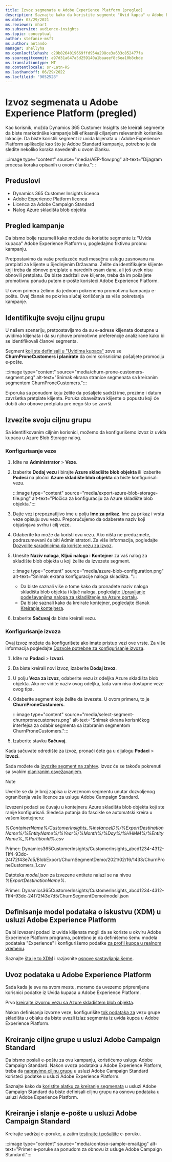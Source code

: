 ```yaml
---
title: Izvoz segmenata u Adobe Experience Platform (pregled)
description: Saznajte kako da koristite segmente "Uvid kupca" u Adobe Experience Platform.
ms.date: 03/29/2021
ms.reviewer: mhart
ms.subservice: audience-insights
ms.topic: conceptual
author: stefanie-msft
ms.author: antando
manager: shellyha
ms.openlocfilehash: c29b8264019669ffd954a298ce3a633c852477fa
ms.sourcegitcommit: a97d31a647a5d259140a1baaeef8c6ea10b8cbde
ms.translationtype: MT
ms.contentlocale: sr-Latn-RS
ms.lasthandoff: 06/29/2022
ms.locfileid: "9052528"
---
```

# <a name="export-segments-to-adobe-experience-platform-preview"></a>Izvoz segmenata u Adobe Experience Platform (pregled)

Kao korisnik, možda Dynamics 365 Customer Insights ste kreirali segmente da biste marketinške kampanje bili efikasniji ciljanjem relevantnih korisnika lokacije. Da biste koristili segment iz uvida klijenata u i Adobe Experience Platform aplikacije kao što je Adobe Standard kampanje, potrebno je da sledite nekoliko koraka navedenih u ovom članku.

:::image type="content" source="media/AEP-flow.png" alt-text="Dijagram procesa koraka opisanih u ovom članku.":::

## <a name="prerequisites"></a>Preduslovi

-   Dynamics 365 Customer Insights licenca
-   Adobe Experience Platform licenca
-   Licenca za Adobe Campaign Standard
-   Nalog Azure skladišta blob objekta

## <a name="campaign-overview"></a>Pregled kampanje

Da bismo bolje razumeli kako možete da koristite segmente iz "Uvida kupaca" Adobe Experience Platform u, pogledajmo fiktivnu probnu kampanju.

Pretpostavimo da vaše preduzeće nudi mesečnu uslugu zasnovanu na pretplati za klijente u Sjedinjenim Državama. Želite da identifikujete klijente koji treba da obnove pretplate u narednih osam dana, ali još uvek nisu obnovili pretplatu. Da biste zadržali ove klijente, treba da im pošaljete promotivnu ponudu putem e-pošte koristeći Adobe Experience Platform.

U ovom primeru želimo da jednom pokrenemo promotivnu kampanju e-pošte. Ovaj članak ne pokriva slučaj korišćenja sa više pokretanja kampanje.

## <a name="identify-your-target-audience"></a>Identifikujte svoju ciljnu grupu

U našem scenariju, pretpostavljamo da su e-adrese klijenata dostupne u uvidima klijenata i da su njihove promotivne preferencije analizirane kako bi se identifikovali članovi segmenta.

Segment [koji ste definisali u "Uvidima kupaca"](segments.md) zove se **ChurnProneCustomers i planirate** da ovim korisnicima pošaljete promociju e-pošte.

:::image type="content" source="media/churn-prone-customers-segment.png" alt-text="Snimak ekrana stranice segmenata sa kreiranim segmentom ChurnProneCustomers.":::

E-poruka sa ponudom koju želite da pošaljete sadrži ime, prezime i datum završetka pretplate klijenta. Poruka obaveštava klijente o popustu koji će dobiti ako obnove pretplatu pre nego što se završi.

## <a name="export-your-target-audience"></a>Izvezite svoju ciljnu grupu

Sa identifikovanim ciljnim korisnici, možemo da konfigurišemo izvoz iz uvida kupaca u Azure Blob Storage nalog.

### <a name="configure-a-connection"></a>Konfigurisanje veze

1. Idite na **Administrator** > **Veze**.

1. Izaberite **Dodaj vezu** i birajte **Azure skladište blob objekta** ili izaberite **Podesi** na pločici **Azure skladište blob objekta** da biste konfigurisali vezu.

   :::image type="content" source="media/export-azure-blob-storage-tile.png" alt-text="Pločica za konfiguraciju za Azure skladište blob objekta."::: 

1. Dajte vezi prepoznatljivo ime u polju **Ime za prikaz**. Ime za prikaz i vrsta veze opisuju ovu vezu. Preporučujemo da odaberete naziv koji objašnjava svrhu i cilj veze.

1. Odaberite ko može da koristi ovu vezu. Ako ništa ne preduzmete, podrazumevani će biti Administratori. Za više informacija, pogledajte [Dozvolite saradnicima da koriste vezu za izvoz](connections.md#allow-contributors-to-use-a-connection-for-exports).

1. Unesite **Naziv naloga**, **Ključ naloga** i **Kontejner** za vaš nalog za skladište blob objekta u koji želite da izvezete segment.  
      
   :::image type="content" source="media/azure-blob-configuration.png" alt-text="Snimak ekrana konfiguracije naloga skladišta. "::: 
   
    - Da biste saznali više o tome kako da pronađete naziv naloga skladišta blob objekta i ključ naloga, pogledajte [Upravljanje podešavanjima naloga za skladištenje na Azure portalu](/azure/storage/common/storage-account-manage).
    - Da biste saznali kako da kreirate kontejner, pogledajte članak [Kreiranje kontejnera](/azure/storage/blobs/storage-quickstart-blobs-portal#create-a-container).

1. Izaberite **Sačuvaj** da biste kreirali vezu. 

### <a name="configure-an-export"></a>Konfigurisanje izvoza

Ovaj izvoz možete da konfigurišete ako imate pristup vezi ove vrste. Za više informacija pogledajte [Dozvole potrebne za konfigurisanje izvoza](export-destinations.md#set-up-a-new-export).

1. Idite na **Podaci** > **Izvozi**.

1. Da biste kreirali novi izvoz, izaberite **Dodaj izvoz**.

1. U polju **Veza za izvoz**, odaberite vezu iz odeljka Azure skladišta blob objekta. Ako ne vidite naziv ovog odeljka, tada vam nisu dostupne veze ovog tipa.

1. Odaberite segment koje želite da izvezete. U ovom primeru, to je **ChurnProneCustomers**.

   :::image type="content" source="media/select-segment-churnpronecustomers.png" alt-text="Snimak ekrana korisničkog interfejsa za odabir segmenta sa izabranim segmentom ChurnProneCustomers.":::

1. Izaberite stavku **Sačuvaj**.

Kada sačuvate odredište za izvoz, pronaći ćete ga u dijalogu **Podaci** > **Izvozi**.

Sada možete da [izvozite segment na zahtev](export-destinations.md#run-exports-on-demand). Izvoz će se takođe pokrenuti sa svakim [planiranim osvežavanjem](system.md).

> [!NOTE]
> Uverite se da je broj zapisa u izvezenom segmentu unutar dozvoljenog ograničenja vaše licence za uslugu Adobe Campaign Standard.

Izvezeni podaci se čuvaju u kontejneru Azure skladišta blob objekta koji ste ranije konfigurisali. Sledeća putanja do fascikle se automatski kreira u vašem kontejneru:

*%ContainerName%/CustomerInsights_%instanceID%/%ExportDestinationName%/%EntityName%/%Year%/%Month%/%Day%/%HHMM%/%EntityName%_%PartitionId%.csv*

Primer: Dynamics365CustomerInsights/CustomerInsights_abcd1234-4312-11f4-93dc-24f72f43e7d5/BlobExport/ChurnSegmentDemo/2021/02/16/1433/ChurnProneCustomers_1.csv

Datoteka *model.json* za izvezene entitete nalazi se na nivou *%ExportDestinationName%*.

Primer: Dynamics365CustomerInsights/CustomerInsights_abcd1234-4312-11f4-93dc-24f72f43e7d5/ChurnSegmentDemo/model.json

## <a name="define-experience-data-model-xdm-in-adobe-experience-platform"></a>Definisanje model podataka o iskustvu (XDM) u usluzi Adobe Experience Platform

Da bi izvezeni podaci iz uvida klijenata mogli da se koriste u okviru Adobe Experience Platform programa, potrebno je da definišemo šemu modela podataka "Experience" i konfigurišemo podatke [za profil kupca u realnom vremenu](https://experienceleague.adobe.com/docs/experience-platform/profile/tutorials/dataset-configuration.html#tutorials).

Saznajte [šta je to XDM](https://experienceleague.adobe.com/docs/experience-platform/xdm/home.html) i razjasnite [osnove sastavljanja šeme](https://experienceleague.adobe.com/docs/experience-platform/xdm/schema/composition.html#schema).

## <a name="import-data-into-adobe-experience-platform"></a>Uvoz podataka u Adobe Experience Platform

Sada kada je sve na svom mestu, moramo da uvezemo pripremljene korisnici podatke iz Uvida kupaca u Adobe Experience Platform.

Prvo [kreirajte izvornu vezu sa Azure skladištem blob objekta](https://experienceleague.adobe.com/docs/experience-platform/sources/ui-tutorials/create/cloud-storage/blob.html#getting-started).    

Nakon definisanja izvorne veze, konfigurišite [tok podataka za](https://experienceleague.adobe.com/docs/experience-platform/sources/ui-tutorials/dataflow/cloud-storage.html#ui-tutorials) vezu grupe skladišta u oblaku da biste uvezli izlaz segmenta iz uvida kupca u Adobe Experience Platform.

## <a name="create-an-audience-in-adobe-campaign-standard"></a>Kreiranje ciljne grupe u usluzi Adobe Campaign Standard

Da bismo poslali e-poštu za ovu kampanju, koristićemo uslugu Adobe Campaign Standard. Nakon uvoza podataka u Adobe Experience Platform, treba da [napravimo ciljnu grupu](https://experienceleague.adobe.com/docs/campaign-standard/using/profiles-and-audiences/get-started-profiles-and-audiences.html#permission) u usluzi Adobe Campaign Standard koristeći podatke u usluzi Adobe Experience Platform.


Saznajte kako da [koristite alatku za kreiranje segmenata](https://experienceleague.adobe.com/docs/campaign-standard/using/integrating-with-adobe-cloud/adobe-experience-platform/audience-destinations/aep-using-segment-builder.html) u usluzi Adobe Campaign Standard da biste definisali ciljnu grupu na osnovu podataka u usluzi Adobe Experience Platform.

## <a name="create-and-send-the-email-using-adobe-campaign-standard"></a>Kreiranje i slanje e-pošte u usluzi Adobe Campaign Standard

Kreirajte sadržaj e-poruke, a zatim [testirajte i pošaljite](https://experienceleague.adobe.com/docs/campaign-standard/using/testing-and-sending/get-started-sending-messages.html#preparing-and-testing-messages) e-poruku.

:::image type="content" source="media/contoso-sample-email.jpg" alt-text="Primer e-poruke sa ponudom za obnovu iz usluge Adobe Campaign Standard.":::

